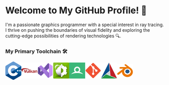 # Welcome to My GitHub Profile! 👋

I'm a passionate graphics programmer with a special interest in ray tracing. I thrive on pushing the boundaries of visual fidelity and exploring the cutting-edge possibilities of rendering technologies :mag:.

### My Primary Toolchain :hammer_and_wrench:

<div style="display: flex; align-items: center;">
    <img src="images/cpp-logo.svg" alt="C++" width="50"/>
    <img src="images/vulkan-logo.svg" alt="Vulkan" width="50"/>
    <img src="images/visual-studio-logo.svg" alt="Visual Studio" width="50"/>
    <img src="images/nsight-graphics-logo.png" alt="Nsight Graphics" width="50"/>
    <img src="images/renderdoc-logo.svg" alt="Render Doc" width="50"/>
    <img src="images/git-logo.svg" alt="Git" width="50"/>
    <img src="images/cmake-logo.svg" alt="CMake" width="50"/>
    <img src="images/blender-logo.svg" alt="Blender" width="50"/>
</div>
